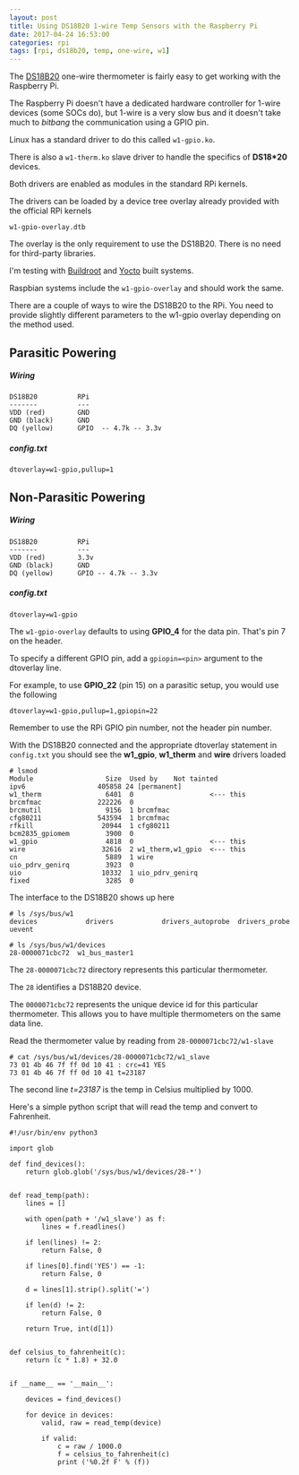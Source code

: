 ```yaml
---
layout: post
title: Using DS18B20 1-wire Temp Sensors with the Raspberry Pi
date: 2017-04-24 16:53:00
categories: rpi
tags: [rpi, ds18b20, temp, one-wire, w1]
---
```


The [DS18B20][ds18b20] one-wire thermometer is fairly easy to get working with the Raspberry Pi.

The Raspberry Pi doesn't have a dedicated hardware controller for 1-wire devices (some SOCs do), but 1-wire is a very slow bus and it doesn't take much to *bitbang* the communication using a GPIO pin.

Linux has a standard driver to do this called `w1-gpio.ko`.

There is also a `w1-therm.ko` slave driver to handle the specifics of **DS18*20** devices.

Both drivers are enabled as modules in the standard RPi kernels.

The drivers can be loaded by a device tree overlay already provided with the official RPi kernels

    w1-gpio-overlay.dtb  

The overlay is the only requirement to use the DS18B20. There is no need for third-party libraries.

I'm testing with [Buildroot][buildroot-rpi] and [Yocto][yocto-rpi] built systems.

Raspbian systems include the `w1-gpio-overlay` and should work the same.


There are a couple of ways to wire the DS18B20 to the RPi. You need to provide slightly different parameters to the w1-gpio overlay depending on the method used.

## Parasitic Powering

##### Wiring

    DS18B20          RPi
    -------          ---
    VDD (red)        GND
    GND (black)      GND
    DQ (yellow)      GPIO  -- 4.7k -- 3.3v


##### config.txt
     
    dtoverlay=w1-gpio,pullup=1


## Non-Parasitic Powering
 
##### Wiring

    DS18B20          RPi
    -------          ---
    VDD (red)        3.3v
    GND (black)      GND
    DQ (yellow)      GPIO -- 4.7k -- 3.3v

##### config.txt

    dtoverlay=w1-gpio


The `w1-gpio-overlay` defaults to using **GPIO\_4** for the data pin. That's pin 7 on the header.

To specify a different GPIO pin, add a `gpiopin=<pin>` argument to the dtoverlay line.

For example, to use **GPIO\_22** (pin 15) on a parasitic setup, you would use the following

    dtoverlay=w1-gpio,pullup=1,gpiopin=22


Remember to use the RPi GPIO pin number, not the header pin number.


With the DS18B20 connected and the appropriate dtoverlay statement in `config.txt` you should see the **w1\_gpio**, **w1\_therm** and **wire** drivers loaded

    # lsmod
    Module                  Size  Used by    Not tainted
    ipv6                  405858 24 [permanent]
    w1_therm                6401  0                   <--- this
    brcmfmac              222226  0
    brcmutil                9156  1 brcmfmac
    cfg80211              543594  1 brcmfmac
    rfkill                 20944  1 cfg80211
    bcm2835_gpiomem         3900  0
    w1_gpio                 4818  0                   <--- this
    wire                   32616  2 w1_therm,w1_gpio  <--- this
    cn                      5889  1 wire
    uio_pdrv_genirq         3923  0
    uio                    10332  1 uio_pdrv_genirq
    fixed                   3285  0


The interface to the DS18B20 shows up here

    # ls /sys/bus/w1
    devices            drivers            drivers_autoprobe  drivers_probe      uevent

    # ls /sys/bus/w1/devices
    28-0000071cbc72  w1_bus_master1

The `28-0000071cbc72` directory represents this particular thermometer.

The `28` identifies a DS18B20 device. 

The `0000071cbc72` represents the unique device id for this particular thermometer. This allows you to have multiple thermometers on the same data line.

Read the thermometer value by reading from `28-0000071cbc72/w1-slave` 

    # cat /sys/bus/w1/devices/28-0000071cbc72/w1_slave
    73 01 4b 46 7f ff 0d 10 41 : crc=41 YES
    73 01 4b 46 7f ff 0d 10 41 t=23187

The second line *t=23187* is the temp in Celsius multiplied by 1000.

Here's a simple python script that will read the temp and convert to Fahrenheit.

    #!/usr/bin/env python3

    import glob

    def find_devices():
        return glob.glob('/sys/bus/w1/devices/28-*')


    def read_temp(path):
        lines = []

        with open(path + '/w1_slave') as f:
            lines = f.readlines()

        if len(lines) != 2:
            return False, 0

        if lines[0].find('YES') == -1:
            return False, 0

        d = lines[1].strip().split('=')

        if len(d) != 2:
            return False, 0

        return True, int(d[1])


    def celsius_to_fahrenheit(c):
        return (c * 1.8) + 32.0


    if __name__ == '__main__':

        devices = find_devices()

        for device in devices:
            valid, raw = read_temp(device)

            if valid:
                c = raw / 1000.0
                f = celsius_to_fahrenheit(c)
                print ('%0.2f F' % (f))


[ds18b20]: https://www.maximintegrated.com/en/products/analog/sensors-and-sensor-interface/DS18B20.html#tab1
[buildroot-rpi]: http://www.jumpnowtek.com/rpi/Raspberry-Pi-Systems-with-Buildroot.html
[yocto-rpi]: http://www.jumpnowtek.com/rpi/Raspberry-Pi-Systems-with-Yocto.html
